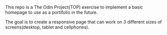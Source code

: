 This repo is a The Odin Project(TOP) exercise to implement a basic homepage to use as a portifolio in the future.

The goal is to create a responsive page that can work on 3 different sizes of screens(desktop, tablet and cellphones).